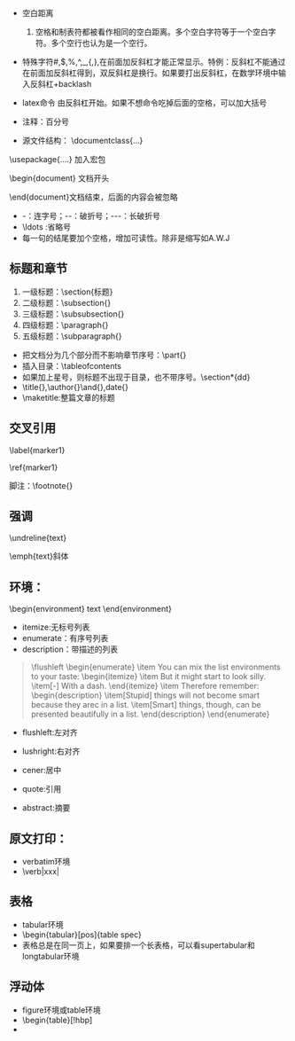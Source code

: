 * 空白距离
  1. 空格和制表符都被看作相同的空白距离。多个空白字符等于一个空白字符。多个空行也认为是一个空行。
* 特殊字符\#,\$,\%,\^,\_,\{,\},在前面加反斜杠才能正常显示。特例：反斜杠不能通过在前面加反斜杠得到，双反斜杠是换行。如果要打出反斜杠，在数学环境中输入反斜杠+backlash

* latex命令
  由反斜杠开始。如果不想命令吃掉后面的空格，可以加大括号

* 注释：百分号

* 源文件结构：
\documentclass{...}

\usepackage{....}  加入宏包

\begin{document}  文档开头

\end{document}文档结束，后面的内容会被忽略

* -：连字号；--：破折号；---：长破折号
* \ldots :省略号
* 每一句的结尾要加个空格，增加可读性。除非是缩写如A.W.J


## 标题和章节
1. 一级标题：\section{标题}
2. 二级标题：\subsection{}
3. 三级标题：\subsubsection{}
4. 四级标题：\paragraph{}
5. 五级标题：\subparagraph{}

* 把文档分为几个部分而不影响章节序号：\part{}
* 插入目录：\tableofcontents
* 如果加上星号，则标题不出现于目录，也不带序号。\section*{dd}
* \title{},\author{}\and{},date{}
* \maketitle:整篇文章的标题

## 交叉引用
\label{marker1}

\ref{marker1}

脚注：\footnote{}
## 强调
\undreline{text}

\emph{text}斜体

## 环境：
\begin{environment} text \end{environment}

* itemize:无标号列表
* enumerate：有序号列表
* description：带描述的列表

>\flushleft
\begin{enumerate}
\item You can mix the list
environments to your taste:
\begin{itemize}
\item But it might start to
look silly.
\item[-] With a dash.
\end{itemize}
\item Therefore remember:
\begin{description}
\item[Stupid] things will not
become smart because they arec
in a list.
\item[Smart] things, though,
can be presented beautifully
in a list.
\end{description}
\end{enumerate}

* flushleft:左对齐
* lushright:右对齐
* cener:居中

* quote:引用
* abstract:摘要

## 原文打印：
* verbatim环境
* \verb|xxx|

## 表格
* tabular环境
* \begin{tabular}[pos]{table spec}
* 表格总是在同一页上，如果要排一个长表格，可以看supertabular和longtabular环境
## 浮动体
* figure环境或table环境
* \begin{table}[!hbp]
* 